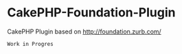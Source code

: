 CakePHP-Foundation-Plugin
=========================

CakePHP Plugin based on http://foundation.zurb.com/

`Work in Progres`